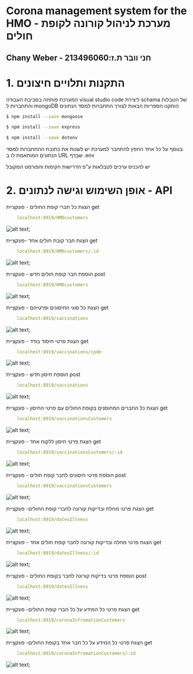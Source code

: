 # Corona management system for the HMO - מערכת לניהול קורונה לקופת חולים
## Chany Weber - חני וובר ת.ז:213496060 


# 1. התקנות ותלויים חיצונים 

המערכת פותחה בסביבת העבודה visual studio code 
ליצירת schama של הטבלות והתחברות ל mongoDB
הותקנו הספריות הבאות לצורך התחברות למסד הנתונים

```bash
$ npm install --save mongoose
```

```bash
$ npm install --save express
```

```bash
$ npm install --save dotenv
```

בנוסף על כל אחד החפץ להתחבר למערכת יש לשנות את כתובת ההתחברות למסד הנתונים המותאמת לו ב URL שבדף .env

יש להכניס ערכים לטבלאות ע"פ הדרישות הקימות והפורמט המקובל

# 2. אופן השימוש וגישה לנתונים - API

הצגת כל חברי קופת החולים - פונקציית get

```yaml
    localhost:8919/HMOcustomers
```
![alt text](./images/GetAllHMOcustomer.png);

הצגת חבר קובת חולים אחד -פונקציית get
```yaml
    localhost:8919/HMOcustomers/:id
```
![alt text](./images/GetHMOcustomerById.png);

הוספת חבר קופת חולים חדש - פונקציית post
```yaml
    localhost:8919/HMOcustomers
```
![alt text](./images/PostHMOcustomer.png);

הצגת כל סוגי החיסונים ופרטיהם - פונקציית get
```yaml
    localhost:8919/vaccinations
```
![alt text](./images/GetAllVaccinations.png);

הצגת פרטי חיסוד בודד - פונקציית get
```yaml
    localhost:8919/vaccinations/code
```
![alt text](./images/GetVaccinationById.png);

הוספת חיסון חדש - פונקציית post
```yaml
    localhost:8919/vaccinations
```
![alt text](./images/PostNewVaccination.png);

הצגת כל החברים המחוסנים בקופת החולים עם פרטי החיסון - פונקציית get
```yaml
    localhost:8919/vaccinationsCustomers
```
![alt text](./images/GetAllVaccinationsCustomers.png);

הצגת פרטי חיסון ללקוח אחד - פונקציית get
```yaml
    localhost:8919/vaccinationsCustomers/:id
```
![alt text](./images/GetVaccinationsCustomersById.png);

הוספת פרטי חיסונים לחבר קופת חולים - פונקציית post
```yaml
    localhost:8919/vaccinationsCustomers
```
![alt text](./images/PostNewVaccinationsCustomers.png);

הצגת פרטי מחלת ובדיקות קורונה לחברי קופת החולים- פונקציית get
```yaml
    localhost:8919/datesIllness
```
![alt text](./images/GetAllDatesIllness.png);

הצגת פרטי מחלה ובדיקות קורונה לחבר קופת חולים אחד - פונקציית get
```yaml
    localhost:8919/datesIllness/:id
```
![alt text](./images/GetDatesIllnessById.png);

הוספת פרטי בדיקות קורונה לחבר בקופת החולים - פונקציית post
```yaml
    localhost:8919/datesIllness
```
![alt text](./images/PostNewDatesIllness.png);

הצגת פרטי כל המידע על כל חברי קופת החולים- פונקציית get
```yaml
    localhost:8919/coronaInfromationCustomers
```
![alt text](./images/GetAllCoronaInfromationCustomers.png);

הצגת פרטי כל המידע על כל חבר אחד בקופת החולים- פונקציית get
```yaml
    localhost:8919/coronaInfromationCustomers/:id
```
![alt text](./images/GetCoronaInfromationCustomersById.png);
